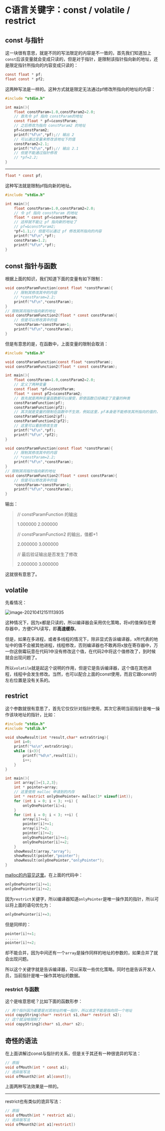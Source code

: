 # C语言关键字：const / volatile / restrict

## const 与指针

这一块很有意思，就是不同的写法限定的内容是不一致的，首先我们知道加上`const`后该变量就会变成只读的，但是对于指针，是限制该指针指向新的地址，还是限定指针所指向的内容变成只读的：

```c
const float * pf;
float const * pf2;
```

这两种写法是一样的。这种方式就是限定无法通过pf修改所指向的地址的内容：

```c
#include "stdio.h"

int main(){
    float constParam=1.0,constParam2=2.0;
    // 首先令 pf 指向 constParam的地址
    const float * pf=&constParam;
    // 之后修改为指向 constParam2 的地址
    pf=&constParam2;
    printf("%f\n",*pf);// 输出 2
    // 可以通过变量来修改该地址下的值
    constParam2=2.1;
    printf("%f\n",*pf);// 输出 2.1
    // 但是不能通过指针修改
    // *pf=2.2;
}
```

-------

```c
float * const pf;
```

这种写法就是限制pf指向新的地址。

```c
#include "stdio.h"

int main(){
    float constParam=1.0,constParam2=2.0;
    // 令 pf 指向 constParam 的地址
    float * const pf=&constParam;
    // 这样就不能让 pf 指向新的地址了
    // pf=&constParam2;
    *pf=1.1;// 但是可以通过 pf 修改其所指向的内容
    printf("%f\n",*pf);
    constParam=1.2;
    printf("%f\n",*pf);
}
```

## const 指针与函数

根据上面的知识，我们知道下面的变量有如下限制：

```c
void constParamFunction(const float *constParam){
    // 限制其修改其中的内容
    // *constParam=2.2;
    printf("%f\n",*constParam);
}
// 限制其将指针指向新的地址
void constParamFunction2(float * const constParam){
    // 但是可以修改其中的值
    *constParam=*constParam+1;
    printf("%f\n",*constParam);
}
```

但是有意思的是，在函数中，上面变量的限制会取消：

```c
#include "stdio.h"

void constParamFunction(const float *constParam);
void constParamFunction2(float * const constParam);

int main(){
    float constParam=1.0,constParam2=2.0;
    // 定义了两种变量
    const float *pf=&constParam;
    float * const pf2=&constParam2;
    // 首先就是两种变量函数都可以接受，即使函数已经确定了变量的种类
    constParamFunction(pf);
    constParamFunction(pf2);
    // 其次就是变量的限制在函数中不生效，例如这里，pf本身是不能修改其所指向的值的，但是在函数中却可以
    constParamFunction2(pf);
    constParamFunction2(pf2);
    // 这里可以看到修改生效
    printf("%f\n",*pf);
    printf("%f\n",*pf2);
}

void constParamFunction(const float *constParam){
    // 限制其修改其中的内容
    // *constParam=2.2;
    printf("%f\n",*constParam);
}
// 限制其将指针指向新的地址
void constParamFunction2(float * const constParam){
    // 但是可以修改其中的值
    *constParam=*constParam+1;
    printf("%f\n",*constParam);
}
```

输出：

> // constParamFunction 的输出
>
> 1.000000
> 2.000000
>
> // constParamFunction2 的输出，值都+1
>
> 2.000000
> 3.000000
>
> // 最后验证输出是否发生了修改
>
> 2.000000
> 3.000000

这就很有意思了。

## volatile

先看情况：

![image-20210412151113935](https://tva1.sinaimg.cn/large/008eGmZEgy1gpgzaricopj30s906t3yu.jpg)

这种情况下，因为x都是只读的，所以编译器会采用优化策略，将x的值保存在寄存器中，方便CPU读写，即**高速缓存**。

但是，如果在多进程，或者多线程的情况下，除非显式告诉编译器，x所代表的地址中的值不会被其他进程，线程修改，否则编译器也不敢再将x放在寄存器中，万一你这倒霉玩意在代码1中没有修改这个值，在代码2中将这个值修改了，到时候就会出现问题了。

所以`volatile`就是起这个说明的作用，但是它是告诉编译器，这个值在其他进程，线程中会发生修改。当然，也可以配合上面的const使用，而且它跟const的左右位置是没有关系的。

## restrict

这个参数就很有意思了，首先它仅仅针对指针使用，其次它表明当前指针是唯一操作该块地址的指针，比如：

```c
#include "stdio.h"
#include "stdlib.h"

void showResult(int *result,char* extraString){
    int i=0;
    printf("%s\n",extraString);
    while (i<3){
        printf("%d\n",result[i]);
        i++;
    }
}

int main(){
    int array[]={1,2,3};
    int * pointer=array;
    // 这里使用 malloc 申请到的内存
    int * restrict onlyOnePointer= malloc(3* sizeof(int));
    for (int i = 0; i < 3; ++i) {
        onlyOnePointer[i]=i;
    }
    for (int i = 0; i < 3; ++i) {
        array[i]+=i;
        pointer[i]+=1;
        array[i]*=2;
      	pointer[i]+=2;
        onlyOnePointer[i]+=1;
        onlyOnePointer[i]+=2;
    }
    showResult(array,"array");
    showResult(pointer,"pointer");
    showResult(onlyOnePointer,"onlyPointer");
}
```

[malloc的内容见这里](https://blog.csdn.net/YQXLLWY/article/details/115617091)。在上面的代码中：

```c
onlyOnePointer[i]+=1;
onlyOnePointer[i]+=2;
```

因为`restrict`关键字，所以编译器知道`onlyPointer`是唯一操作其的指针，所以可以将上面的语句优化为：

```c
onlyOnePointer[i]+=3;
```

但是同样的：

```c
pointer[i]+=1;
......
pointer[i]+=2;
```

却不能合并，因为中间还有一个`array`是操作同样的地址的参数的，如果合并了就会出现问题。

所以这个关键字就是告诉编译器，可以采取一些优化策略。同时也是告诉开发人员，当前指针是唯一操作其地址的数据。

### restrict 与函数

这个是啥意思呢？比如下面的函数形参：

```c
// 两个指针因为都要是对其地址的唯一指针，所以肯定不能是指向同一个地址
void copyString(char* restrict s1,char* restrict s2);
// 这个就没啥限制了
void copyString2(char* s1,char* s2);
```

## 奇怪的语法

在上面讲解过const与指针的关系，但是关于其还有一种很诡异的写法：

```c
// 原版
void ofMouth(int * const a1);
// 诡异版写法
void ofMounth2(int al[const]);
```

上面两种写法效果是一样的。

-------

restrict也有类似的诡异写法：

```c
// 原版
void ofMouth(int * restrict a1);
// 诡异版写法
void ofMounth2(int a1[restrict])
```



